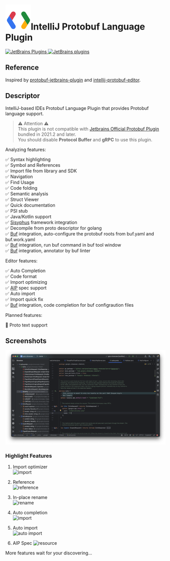 # ![Logo](resources/logo.svg)IntelliJ Protobuf Language Plugin

[![JetBrains Plugins](https://img.shields.io/jetbrains/plugin/v/16422) ![JetBrains plugins](https://img.shields.io/jetbrains/plugin/d/16422)](https://plugins.jetbrains.com/plugin/16422-protobuf)

## Reference

Inspired by [protobuf-jetbrains-plugin](https://github.com/ksprojects/protobuf-jetbrains-plugin)
and [intellij-protobuf-editor](https://github.com/jvolkman/intellij-protobuf-editor).

## Descriptor

<!-- Plugin description -->
IntelliJ-based IDEs Protobuf Language Plugin that provides Protobuf language support.

> ⚠️ Attention ⚠️  
> This plugin is not compatible
> with [Jetbrains Official Protobuf Plugin](https://plugins.jetbrains.com/plugin/14004-protocol-buffers) bundled in
> 2021.2
> and later.  
> You should disable **Protocol Buffer** and **gRPC** to use this plugin.

Analyzing features:

✅ Syntax highlighting  
✅ Symbol and References  
✅ Import file from library and SDK  
✅ Navigation  
✅ Find Usage  
✅ Code folding  
✅ Semantic analysis  
✅ Struct Viewer  
✅ Quick documentation  
✅ PSI stub  
✅ Java/Kotlin support  
✅ [Sisyphus](https://github.com/ButterCam/sisyphus) framework integration  
✅ Decompile from proto descriptor for golang  
✅ [Buf](https://buf.build) integration, auto-configure the protobuf roots from buf.yaml and buf.work.yaml  
✅ [Buf](https://buf.build) integration, run buf command in buf tool window  
✅ [Buf](https://buf.build) integration, annotator by buf linter

Editor features:

✅ Auto Completion  
✅ Code format  
✅ Import optimizing  
✅ [AIP](https://google.aip.dev/) spec support  
✅ Auto import  
✅ Import quick fix  
✅ [Buf](https://buf.build) integration, code completion for buf configraution files

<!-- Plugin description end -->

Planned features:

🙋 Proto text support

## Screenshots

![screenshot](resources/screenshot.png)

### Highlight Features

1. Import optimizer  
   ![import](resources/import_optimizer.gif)

2. Reference  
   ![reference](resources/reference.gif)

3. In-place rename  
   ![rename](resources/rename.gif)

4. Auto completion  
   ![import](resources/import.gif)

5. Auto import  
   ![auto import](resources/auto_import.gif)

6. AIP Spec
   ![resource](resources/aip.gif)

More features wait for your discovering...
